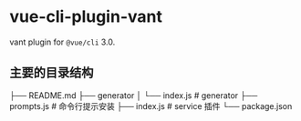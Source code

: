 # vue-cli-plugin-vant

vant plugin for `@vue/cli` 3.0.

## 主要的目录结构

├── README.md
├── generator
│ └── index.js # generator
├── prompts.js # 命令行提示安装
├── index.js # service 插件
└── package.json
